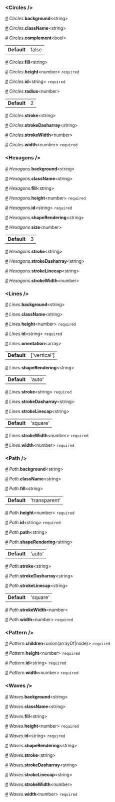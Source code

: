 <h3 id="circles-">&lt;Circles /&gt;</h3>



<a id="#Circles__background" name="Circles__background" href="#Circles__background">#</a> *Circles*.**background**&lt;string&gt;  

<a id="#Circles__className" name="Circles__className" href="#Circles__className">#</a> *Circles*.**className**&lt;string&gt;  

<a id="#Circles__complement" name="Circles__complement" href="#Circles__complement">#</a> *Circles*.**complement**&lt;bool&gt;  <table><tr><td><strong>Default</strong></td><td>false</td></td></table>

<a id="#Circles__fill" name="Circles__fill" href="#Circles__fill">#</a> *Circles*.**fill**&lt;string&gt;  

<a id="#Circles__height" name="Circles__height" href="#Circles__height">#</a> *Circles*.**height**&lt;number&gt; `required` 

<a id="#Circles__id" name="Circles__id" href="#Circles__id">#</a> *Circles*.**id**&lt;string&gt; `required` 

<a id="#Circles__radius" name="Circles__radius" href="#Circles__radius">#</a> *Circles*.**radius**&lt;number&gt;  <table><tr><td><strong>Default</strong></td><td>2</td></td></table>

<a id="#Circles__stroke" name="Circles__stroke" href="#Circles__stroke">#</a> *Circles*.**stroke**&lt;string&gt;  

<a id="#Circles__strokeDasharray" name="Circles__strokeDasharray" href="#Circles__strokeDasharray">#</a> *Circles*.**strokeDasharray**&lt;string&gt;  

<a id="#Circles__strokeWidth" name="Circles__strokeWidth" href="#Circles__strokeWidth">#</a> *Circles*.**strokeWidth**&lt;number&gt;  

<a id="#Circles__width" name="Circles__width" href="#Circles__width">#</a> *Circles*.**width**&lt;number&gt; `required` 

<h3 id="hexagons-">&lt;Hexagons /&gt;</h3>



<a id="#Hexagons__background" name="Hexagons__background" href="#Hexagons__background">#</a> *Hexagons*.**background**&lt;string&gt;  

<a id="#Hexagons__className" name="Hexagons__className" href="#Hexagons__className">#</a> *Hexagons*.**className**&lt;string&gt;  

<a id="#Hexagons__fill" name="Hexagons__fill" href="#Hexagons__fill">#</a> *Hexagons*.**fill**&lt;string&gt;  

<a id="#Hexagons__height" name="Hexagons__height" href="#Hexagons__height">#</a> *Hexagons*.**height**&lt;number&gt; `required` 

<a id="#Hexagons__id" name="Hexagons__id" href="#Hexagons__id">#</a> *Hexagons*.**id**&lt;string&gt; `required` 

<a id="#Hexagons__shapeRendering" name="Hexagons__shapeRendering" href="#Hexagons__shapeRendering">#</a> *Hexagons*.**shapeRendering**&lt;string&gt;  

<a id="#Hexagons__size" name="Hexagons__size" href="#Hexagons__size">#</a> *Hexagons*.**size**&lt;number&gt;  <table><tr><td><strong>Default</strong></td><td>3</td></td></table>

<a id="#Hexagons__stroke" name="Hexagons__stroke" href="#Hexagons__stroke">#</a> *Hexagons*.**stroke**&lt;string&gt;  

<a id="#Hexagons__strokeDasharray" name="Hexagons__strokeDasharray" href="#Hexagons__strokeDasharray">#</a> *Hexagons*.**strokeDasharray**&lt;string&gt;  

<a id="#Hexagons__strokeLinecap" name="Hexagons__strokeLinecap" href="#Hexagons__strokeLinecap">#</a> *Hexagons*.**strokeLinecap**&lt;string&gt;  

<a id="#Hexagons__strokeWidth" name="Hexagons__strokeWidth" href="#Hexagons__strokeWidth">#</a> *Hexagons*.**strokeWidth**&lt;number&gt;  

<h3 id="lines-">&lt;Lines /&gt;</h3>



<a id="#Lines__background" name="Lines__background" href="#Lines__background">#</a> *Lines*.**background**&lt;string&gt;  

<a id="#Lines__className" name="Lines__className" href="#Lines__className">#</a> *Lines*.**className**&lt;string&gt;  

<a id="#Lines__height" name="Lines__height" href="#Lines__height">#</a> *Lines*.**height**&lt;number&gt; `required` 

<a id="#Lines__id" name="Lines__id" href="#Lines__id">#</a> *Lines*.**id**&lt;string&gt; `required` 

<a id="#Lines__orientation" name="Lines__orientation" href="#Lines__orientation">#</a> *Lines*.**orientation**&lt;array&gt;  <table><tr><td><strong>Default</strong></td><td>['vertical']</td></td></table>

<a id="#Lines__shapeRendering" name="Lines__shapeRendering" href="#Lines__shapeRendering">#</a> *Lines*.**shapeRendering**&lt;string&gt;  <table><tr><td><strong>Default</strong></td><td>'auto'</td></td></table>

<a id="#Lines__stroke" name="Lines__stroke" href="#Lines__stroke">#</a> *Lines*.**stroke**&lt;string&gt; `required` 

<a id="#Lines__strokeDasharray" name="Lines__strokeDasharray" href="#Lines__strokeDasharray">#</a> *Lines*.**strokeDasharray**&lt;string&gt;  

<a id="#Lines__strokeLinecap" name="Lines__strokeLinecap" href="#Lines__strokeLinecap">#</a> *Lines*.**strokeLinecap**&lt;string&gt;  <table><tr><td><strong>Default</strong></td><td>'square'</td></td></table>

<a id="#Lines__strokeWidth" name="Lines__strokeWidth" href="#Lines__strokeWidth">#</a> *Lines*.**strokeWidth**&lt;number&gt; `required` 

<a id="#Lines__width" name="Lines__width" href="#Lines__width">#</a> *Lines*.**width**&lt;number&gt; `required` 

<h3 id="path-">&lt;Path /&gt;</h3>



<a id="#Path__background" name="Path__background" href="#Path__background">#</a> *Path*.**background**&lt;string&gt;  

<a id="#Path__className" name="Path__className" href="#Path__className">#</a> *Path*.**className**&lt;string&gt;  

<a id="#Path__fill" name="Path__fill" href="#Path__fill">#</a> *Path*.**fill**&lt;string&gt;  <table><tr><td><strong>Default</strong></td><td>'transparent'</td></td></table>

<a id="#Path__height" name="Path__height" href="#Path__height">#</a> *Path*.**height**&lt;number&gt; `required` 

<a id="#Path__id" name="Path__id" href="#Path__id">#</a> *Path*.**id**&lt;string&gt; `required` 

<a id="#Path__path" name="Path__path" href="#Path__path">#</a> *Path*.**path**&lt;string&gt;  

<a id="#Path__shapeRendering" name="Path__shapeRendering" href="#Path__shapeRendering">#</a> *Path*.**shapeRendering**&lt;string&gt;  <table><tr><td><strong>Default</strong></td><td>'auto'</td></td></table>

<a id="#Path__stroke" name="Path__stroke" href="#Path__stroke">#</a> *Path*.**stroke**&lt;string&gt;  

<a id="#Path__strokeDasharray" name="Path__strokeDasharray" href="#Path__strokeDasharray">#</a> *Path*.**strokeDasharray**&lt;string&gt;  

<a id="#Path__strokeLinecap" name="Path__strokeLinecap" href="#Path__strokeLinecap">#</a> *Path*.**strokeLinecap**&lt;string&gt;  <table><tr><td><strong>Default</strong></td><td>'square'</td></td></table>

<a id="#Path__strokeWidth" name="Path__strokeWidth" href="#Path__strokeWidth">#</a> *Path*.**strokeWidth**&lt;number&gt;  

<a id="#Path__width" name="Path__width" href="#Path__width">#</a> *Path*.**width**&lt;number&gt; `required` 

<h3 id="pattern-">&lt;Pattern /&gt;</h3>



<a id="#Pattern__children" name="Pattern__children" href="#Pattern__children">#</a> *Pattern*.**children**&lt;union(arrayOf|node)&gt; `required` 

<a id="#Pattern__height" name="Pattern__height" href="#Pattern__height">#</a> *Pattern*.**height**&lt;number&gt; `required` 

<a id="#Pattern__id" name="Pattern__id" href="#Pattern__id">#</a> *Pattern*.**id**&lt;string&gt; `required` 

<a id="#Pattern__width" name="Pattern__width" href="#Pattern__width">#</a> *Pattern*.**width**&lt;number&gt; `required` 

<h3 id="waves-">&lt;Waves /&gt;</h3>



<a id="#Waves__background" name="Waves__background" href="#Waves__background">#</a> *Waves*.**background**&lt;string&gt;  

<a id="#Waves__className" name="Waves__className" href="#Waves__className">#</a> *Waves*.**className**&lt;string&gt;  

<a id="#Waves__fill" name="Waves__fill" href="#Waves__fill">#</a> *Waves*.**fill**&lt;string&gt;  

<a id="#Waves__height" name="Waves__height" href="#Waves__height">#</a> *Waves*.**height**&lt;number&gt; `required` 

<a id="#Waves__id" name="Waves__id" href="#Waves__id">#</a> *Waves*.**id**&lt;string&gt; `required` 

<a id="#Waves__shapeRendering" name="Waves__shapeRendering" href="#Waves__shapeRendering">#</a> *Waves*.**shapeRendering**&lt;string&gt;  

<a id="#Waves__stroke" name="Waves__stroke" href="#Waves__stroke">#</a> *Waves*.**stroke**&lt;string&gt;  

<a id="#Waves__strokeDasharray" name="Waves__strokeDasharray" href="#Waves__strokeDasharray">#</a> *Waves*.**strokeDasharray**&lt;string&gt;  

<a id="#Waves__strokeLinecap" name="Waves__strokeLinecap" href="#Waves__strokeLinecap">#</a> *Waves*.**strokeLinecap**&lt;string&gt;  

<a id="#Waves__strokeWidth" name="Waves__strokeWidth" href="#Waves__strokeWidth">#</a> *Waves*.**strokeWidth**&lt;number&gt;  

<a id="#Waves__width" name="Waves__width" href="#Waves__width">#</a> *Waves*.**width**&lt;number&gt; `required` 
